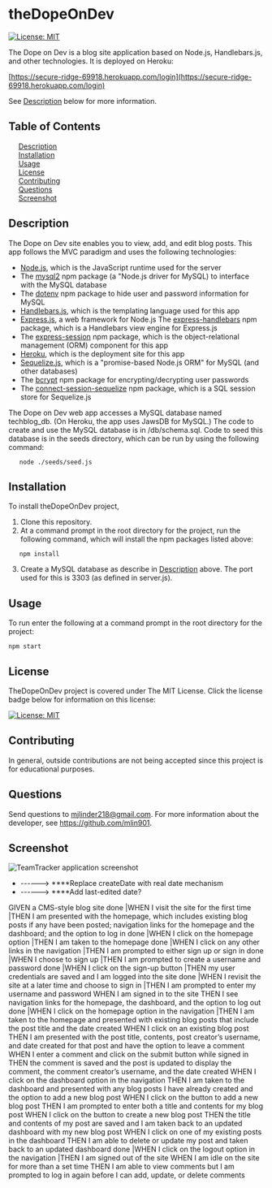 # theDopeOnDev

[![License: MIT](https://img.shields.io/badge/License-MIT-yellow.svg)](https://opensource.org/licenses/MIT)

The Dope on Dev is a blog site application based on Node.js, Handlebars.js, and other technologies. It is deployed on Heroku: 

  [https://secure-ridge-69918.herokuapp.com/login](https://secure-ridge-69918.herokuapp.com/login)

See [Description](#description) below for more information.

## Table of Contents

&nbsp;&nbsp;&nbsp;&nbsp;&nbsp;[Description](#description)<br/>
&nbsp;&nbsp;&nbsp;&nbsp;&nbsp;[Installation](#installation)<br/>
&nbsp;&nbsp;&nbsp;&nbsp;&nbsp;[Usage](#usage)<br/>
&nbsp;&nbsp;&nbsp;&nbsp;&nbsp;[License](#license)<br/>
&nbsp;&nbsp;&nbsp;&nbsp;&nbsp;[Contributing](#contributing)<br/>
&nbsp;&nbsp;&nbsp;&nbsp;&nbsp;[Questions](#questions)<br/>
&nbsp;&nbsp;&nbsp;&nbsp;&nbsp;[Screenshot](#screenshot)<br/>

## Description

The Dope on Dev site enables you to view, add, and edit blog posts. This app follows the MVC paradigm and uses the following technologies:

- [Node.js](https://nodejs.org/), which is the JavaScript runtime used for the server
- The [mysql2](https://www.npmjs.com/package/mysql2) npm package (a "Node.js driver for MySQL) to interface with the MySQL database
- The [dotenv](https://www.npmjs.com/package/dotenv) npm package to hide user and password information for MySQL
- [Handlebars.js](https://handlebarsjs.com/), which is the templating language used for this app
- [Express.js](https://expressjs.com/), a web framework for Node.js 
  The [express-handlebars](https://www.npmjs.com/package/express-handlebars) npm package, which is a Handlebars view engine for Express.js 
- The [express-session](https://www.npmjs.com/package/express-session) npm package, which is the object-relational management (ORM) component for this app
- [Heroku](https://www.heroku.com), which is the deployment site for this app
- [Sequelize.js](https://sequelize.org/), which is a "promise-based Node.js ORM" for MySQL (and other databases)
- The [bcrypt](https://www.npmjs.com/package/bcrypt) npm package for encrypting/decrypting user passwords
- The [connect-session-sequelize](https://www.npmjs.com/package/connect-session-sequelize) npm package, which is a SQL session store for Sequelize.js

The Dope on Dev web app accesses a MySQL database named techblog_db. (On Heroku, the app uses JawsDB for MySQL.) The code to create and use the MySQL database is in /db/schema.sql. Code to seed this database is in the seeds directory, which can be run by using the following command:
```
   node ./seeds/seed.js
```

## Installation 

To install theDopeOnDev project, 

1. Clone this repository.
2. At a command prompt in the root directory for the project, run the following command, which will install the npm packages listed above:
```
   npm install
```
3. Create a MySQL database as describe in [Description](#description) above. The port used for this is 3303 (as defined in server.js).

## Usage 

To run enter the following at a command prompt in the root directory for the project: 
```
npm start    
```

## License

TheDopeOnDev project is covered under The MIT License. Click the license badge below for information on this license:

[![License: MIT](https://img.shields.io/badge/License-MIT-yellow.svg)](https://opensource.org/licenses/MIT)

## Contributing

In general, outside contributions are not being accepted since this project is for educational purposes. 

## Questions

Send questions to mjlinder218@gmail.com. 
For more information about the developer, see https://github.com/mlin901.

## Screenshot 

![TeamTracker application screenshot](./resources/TeamTrackerScreenshot.jpg)
* ------> ****Replace createDate with real date mechanism
* ------> ****Add last-edited date?


GIVEN a CMS-style blog site
done |WHEN I visit the site for the first time
     |THEN I am presented with the homepage, which includes existing blog posts if any have been posted; navigation links for the homepage and the dashboard; and the option to log in
done |WHEN I click on the homepage option
     |THEN I am taken to the homepage
done |WHEN I click on any other links in the navigation
     |THEN I am prompted to either sign up or sign in
done |WHEN I choose to sign up
     |THEN I am prompted to create a username and password
done |WHEN I click on the sign-up button
     |THEN my user credentials are saved and I am logged into the site
done |WHEN I revisit the site at a later time and choose to sign in
     |THEN I am prompted to enter my username and password
WHEN I am signed in to the site
THEN I see navigation links for the homepage, the dashboard, and the option to log out
done |WHEN I click on the homepage option in the navigation
     |THEN I am taken to the homepage and presented with existing blog posts that include the post title and the date created
WHEN I click on an existing blog post
THEN I am presented with the post title, contents, post creator’s username, and date created for that post and have the option to leave a comment
WHEN I enter a comment and click on the submit button while signed in
THEN the comment is saved and the post is updated to display the comment, the comment creator’s username, and the date created
WHEN I click on the dashboard option in the navigation
THEN I am taken to the dashboard and presented with any blog posts I have already created and the option to add a new blog post
WHEN I click on the button to add a new blog post
THEN I am prompted to enter both a title and contents for my blog post
WHEN I click on the button to create a new blog post
THEN the title and contents of my post are saved and I am taken back to an updated dashboard with my new blog post
WHEN I click on one of my existing posts in the dashboard
THEN I am able to delete or update my post and taken back to an updated dashboard
done  |WHEN I click on the logout option in the navigation
      |THEN I am signed out of the site
WHEN I am idle on the site for more than a set time
THEN I am able to view comments but I am prompted to log in again before I can add, update, or delete comments